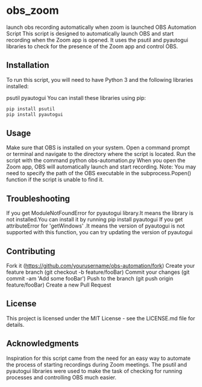 # obs_zoom
launch obs recording automatically when zoom is launched
OBS Automation Script
This script is designed to automatically launch OBS and start recording when the Zoom app is opened. It uses the psutil and pyautogui libraries to check for the presence of the Zoom app and control OBS.

## Installation
To run this script, you will need to have Python 3 and the following libraries installed:

psutil
pyautogui
You can install these libraries using pip:

```python
pip install psutil
pip install pyautogui
```
## Usage
Make sure that OBS is installed on your system.
Open a command prompt or terminal and navigate to the directory where the script is located.
Run the script with the command python obs-automation.py
When you open the Zoom app, OBS will automatically launch and start recording.
Note: You may need to specify the path of the OBS executable in the subprocess.Popen() function if the script is unable to find it.

## Troubleshooting
If you get ModuleNotFoundError for pyautogui library.It means the library is not installed.You can install it by running pip install pyautogui
If you get attributeError for 'getWindows' .It means the version of pyautogui is not supported with this function, you can try updating the version of pyautogui

## Contributing
Fork it (https://github.com/yourusername/obs-automation/fork)
Create your feature branch (git checkout -b feature/fooBar)
Commit your changes (git commit -am 'Add some fooBar')
Push to the branch (git push origin feature/fooBar)
Create a new Pull Request

## License
This project is licensed under the MIT License - see the LICENSE.md file for details.

## Acknowledgments
Inspiration for this script came from the need for an easy way to automate the process of starting recordings during Zoom meetings.
The psutil and pyautogui libraries were used to make the task of checking for running processes and controlling OBS much easier.
